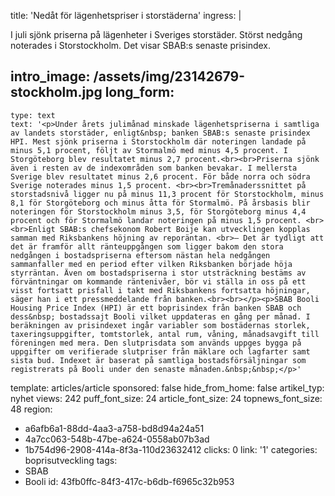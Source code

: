 title: 'Nedåt för lägenhetspriser i storstäderna'
ingress: |
  <p>I juli sjönk priserna på lägenheter i Sveriges storstäder. Störst nedgång noterades i Storstockholm. Det visar SBAB:s senaste prisindex.
  </p>
  
intro_image: /assets/img/23142679-stockholm.jpg
long_form:
  -
    type: text
    text: '<p>Under årets julimånad minskade lägenhetspriserna i samtliga av landets storstäder, enligt&nbsp; banken SBAB:s senaste prisindex HPI. Mest sjönk priserna i Storstockholm där noteringen landade på minus 5,1 procent, följt av Stormalmö med minus 4,5 procent. I Storgöteborg blev resultatet minus 2,7 procent.<br><br>Priserna sjönk även i resten av de indexområden som banken bevakar. I mellersta Sverige blev resultatet minus 2,6 procent. För både norra och södra Sverige noterades minus 1,5 procent. <br><br>Tremånaderssnittet på storstadsnivå ligger nu på minus 11,3 procent för Storstockholm, minus 8,1 för Storgöteborg och minus åtta för Stormalmö. På årsbasis blir noteringen för Storstockholm minus 3,5, för Storgöteborg minus 4,4 procent och för Stormalmö landar noteringen på minus 1,5 procent. <br><br>Enligt SBAB:s chefsekonom Robert Boije kan utvecklingen kopplas samman med Riksbankens höjning av reporäntan. <br>– Det är tydligt att det är framför allt ränteuppgången som ligger bakom den stora nedgången i bostadspriserna eftersom nästan hela nedgången sammanfaller med en period efter vilken Riksbanken började höja styrräntan. Även om bostadspriserna i stor utsträckning bestäms av förväntningar om kommande räntenivåer, bör vi ställa in oss på ett visst fortsatt prisfall i takt med Riksbankens fortsatta höjningar, säger han i ett pressmeddelande från banken.<br><br></p><p>SBAB Booli Housing Price Index (HPI) är ett boprisindex från banken SBAB och dess&nbsp; bostadssajt Booli vilket uppdateras en gång per månad. I beräkningen av prisindexet ingår variabler som bostädernas storlek, taxeringsuppgifter, tomtstorlek, antal rum, våning, månadsavgift till föreningen med mera. Den slutprisdata som används uppges bygga på uppgifter om verifierade slutpriser från mäklare och lagfarter samt sista bud. Indexet är baserat på samtliga bostadsförsäljningar som registrerats på Booli under den senaste månaden.&nbsp;&nbsp;</p>'
template: articles/article
sponsored: false
hide_from_home: false
artikel_typ: nyhet
views: 242
puff_font_size: 24
article_font_size: 24
topnews_font_size: 48
region:
  - a6afb6a1-88dd-4aa3-a758-bd8d94a24a51
  - 4a7cc063-548b-47be-a624-0558ab07b3ad
  - 1b754d96-2908-414a-8f3a-110d23632412
clicks: 0
link: '1'
categories: boprisutveckling
tags:
  - SBAB
  - Booli
id: 43fb0ffc-84f3-417c-b6db-f6965c32b953

